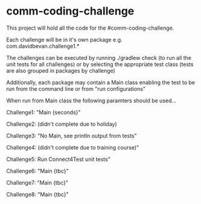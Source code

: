 # comm-coding-challenge
This project will hold all the code for the #comm-coding-challenge.

Each challenge will be in it's own package e.g. com.davidbevan.challenge1.*

The challenges can be executed by running ./gradlew check (to run all the unit tests for all challenges) or by selecting the appropriate test class (tests are also grouped in packages by challenge)

Additionally, each package may contain a Main class enabling the test to be run from the command line or from "run configurations"

When run from Main class the following paramters should be used...

Challenge1: "Main {seconds}"

Challenge2: (didn't complete due to holiday)
 
Challenge3: "No Main, see println output from tests" 

Challenge4: (didn't complete due to training course)" 

Challenge5: Run Connect4Test unit tests" 

Challenge6: "Main {tbc}"

Challenge7: "Main {tbc}"

Challenge8: "Main {tbc}"